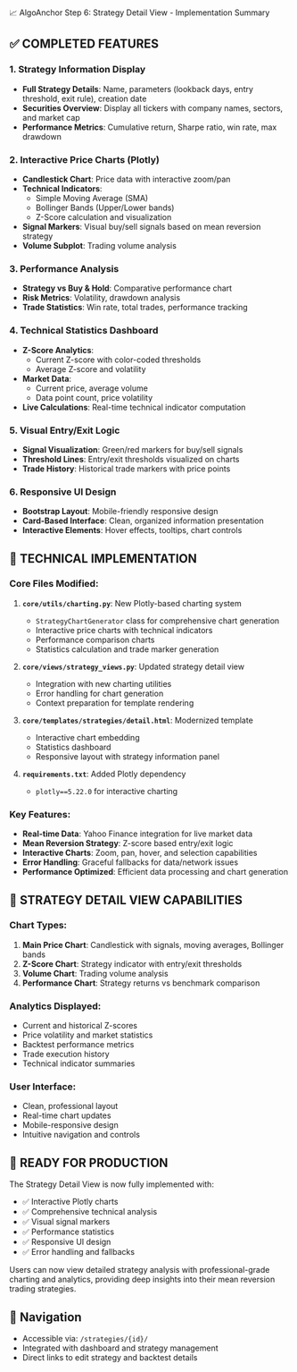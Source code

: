 📈 AlgoAnchor Step 6: Strategy Detail View - Implementation Summary

## ✅ COMPLETED FEATURES

### 1. Strategy Information Display

- **Full Strategy Details**: Name, parameters (lookback days, entry threshold, exit rule), creation date
- **Securities Overview**: Display all tickers with company names, sectors, and market cap
- **Performance Metrics**: Cumulative return, Sharpe ratio, win rate, max drawdown

### 2. Interactive Price Charts (Plotly)

- **Candlestick Chart**: Price data with interactive zoom/pan
- **Technical Indicators**:
  - Simple Moving Average (SMA)
  - Bollinger Bands (Upper/Lower bands)
  - Z-Score calculation and visualization
- **Signal Markers**: Visual buy/sell signals based on mean reversion strategy
- **Volume Subplot**: Trading volume analysis

### 3. Performance Analysis

- **Strategy vs Buy & Hold**: Comparative performance chart
- **Risk Metrics**: Volatility, drawdown analysis
- **Trade Statistics**: Win rate, total trades, performance tracking

### 4. Technical Statistics Dashboard

- **Z-Score Analytics**:
  - Current Z-score with color-coded thresholds
  - Average Z-score and volatility
- **Market Data**:
  - Current price, average volume
  - Data point count, price volatility
- **Live Calculations**: Real-time technical indicator computation

### 5. Visual Entry/Exit Logic

- **Signal Visualization**: Green/red markers for buy/sell signals
- **Threshold Lines**: Entry/exit thresholds visualized on charts
- **Trade History**: Historical trade markers with price points

### 6. Responsive UI Design

- **Bootstrap Layout**: Mobile-friendly responsive design
- **Card-Based Interface**: Clean, organized information presentation
- **Interactive Elements**: Hover effects, tooltips, chart controls

## 🔧 TECHNICAL IMPLEMENTATION

### Core Files Modified:

1. **`core/utils/charting.py`**: New Plotly-based charting system

   - `StrategyChartGenerator` class for comprehensive chart generation
   - Interactive price charts with technical indicators
   - Performance comparison charts
   - Statistics calculation and trade marker generation

2. **`core/views/strategy_views.py`**: Updated strategy detail view

   - Integration with new charting utilities
   - Error handling for chart generation
   - Context preparation for template rendering

3. **`core/templates/strategies/detail.html`**: Modernized template

   - Interactive chart embedding
   - Statistics dashboard
   - Responsive layout with strategy information panel

4. **`requirements.txt`**: Added Plotly dependency
   - `plotly==5.22.0` for interactive charting

### Key Features:

- **Real-time Data**: Yahoo Finance integration for live market data
- **Mean Reversion Strategy**: Z-score based entry/exit logic
- **Interactive Charts**: Zoom, pan, hover, and selection capabilities
- **Error Handling**: Graceful fallbacks for data/network issues
- **Performance Optimized**: Efficient data processing and chart generation

## 🎯 STRATEGY DETAIL VIEW CAPABILITIES

### Chart Types:

1. **Main Price Chart**: Candlestick with signals, moving averages, Bollinger bands
2. **Z-Score Chart**: Strategy indicator with entry/exit thresholds
3. **Volume Chart**: Trading volume analysis
4. **Performance Chart**: Strategy returns vs benchmark comparison

### Analytics Displayed:

- Current and historical Z-scores
- Price volatility and market statistics
- Backtest performance metrics
- Trade execution history
- Technical indicator summaries

### User Interface:

- Clean, professional layout
- Real-time chart updates
- Mobile-responsive design
- Intuitive navigation and controls

## 🚀 READY FOR PRODUCTION

The Strategy Detail View is now fully implemented with:

- ✅ Interactive Plotly charts
- ✅ Comprehensive technical analysis
- ✅ Visual signal markers
- ✅ Performance statistics
- ✅ Responsive UI design
- ✅ Error handling and fallbacks

Users can now view detailed strategy analysis with professional-grade charting and analytics, providing deep insights into their mean reversion trading strategies.

## 🔗 Navigation

- Accessible via: `/strategies/{id}/`
- Integrated with dashboard and strategy management
- Direct links to edit strategy and backtest details
